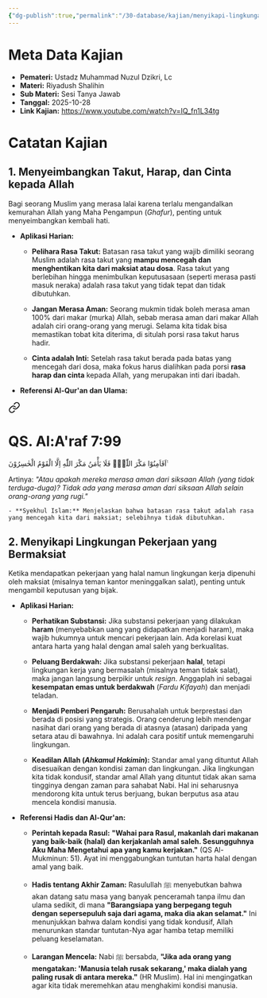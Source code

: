 ```yaml
---
{"dg-publish":true,"permalink":"/30-database/kajian/menyikapi-lingkungan-kerja-yang-bermaksiat/","tags":["kajian"]}
---
```





# Meta Data Kajian 
<div><ul class="dataview list-view-ul"><li><span><strong>Pemateri:</strong> Ustadz Muhammad Nuzul Dzikri, Lc</span></li><li><span><strong>Materi:</strong> Riyadush Shalihin</span></li><li><span><strong>Sub Materi:</strong> Sesi Tanya Jawab</span></li><li><span><strong>Tanggal:</strong> 2025-10-28</span></li><li><span><strong>Link Kajian:</strong> <a rel="noopener nofollow" class="external-link" href="https://www.youtube.com/watch?v=IQ_fn1L34tg" target="_blank">https://www.youtube.com/watch?v=IQ_fn1L34tg</a></span></li></ul></div>

# Catatan Kajian
## 1. Menyeimbangkan Takut, Harap, dan Cinta kepada Allah

Bagi seorang Muslim yang merasa lalai karena terlalu mengandalkan kemurahan Allah yang Maha Pengampun (_Ghafur_), penting untuk menyeimbangkan kembali hati.

- **Aplikasi Harian:**
    
    - **Pelihara Rasa Takut:** Batasan rasa takut yang wajib dimiliki seorang Muslim adalah rasa takut yang **mampu mencegah dan menghentikan kita dari maksiat atau dosa**. Rasa takut yang berlebihan hingga menimbulkan keputusasaan (seperti merasa pasti masuk neraka) adalah rasa takut yang tidak tepat dan tidak dibutuhkan.
        
    - **Jangan Merasa Aman:** Seorang mukmin tidak boleh merasa aman 100% dari makar (murka) Allah, sebab merasa aman dari makar Allah adalah ciri orang-orang yang merugi. Selama kita tidak bisa memastikan tobat kita diterima, di situlah porsi rasa takut harus hadir.
        
    - **Cinta adalah Inti:** Setelah rasa takut berada pada batas yang mencegah dari dosa, maka fokus harus dialihkan pada porsi **rasa harap dan cinta** kepada Allah, yang merupakan inti dari ibadah.
        
- **Referensi Al-Qur'an dan Ulama:**
    
    
<div class="transclusion internal-embed is-loaded"><a class="markdown-embed-link" href="/30-database/al-quran/all-surah/#qs-al-a-raf-7-99" aria-label="Open link"><svg xmlns="http://www.w3.org/2000/svg" width="24" height="24" viewBox="0 0 24 24" fill="none" stroke="currentColor" stroke-width="2" stroke-linecap="round" stroke-linejoin="round" class="svg-icon lucide-link"><path d="M10 13a5 5 0 0 0 7.54.54l3-3a5 5 0 0 0-7.07-7.07l-1.72 1.71"></path><path d="M14 11a5 5 0 0 0-7.54-.54l-3 3a5 5 0 0 0 7.07 7.07l1.71-1.71"></path></svg></a><div class="markdown-embed">



# QS. Al:A'raf 7:99
اَفَاَمِنُوْا مَكْرَ اللّٰهِۚ فَلَا يَأْمَنُ مَكْرَ اللّٰهِ اِلَّا الْقَوْمُ الْخٰسِرُوْنَ ࣖ 

Artinya: *"Atau apakah mereka merasa aman dari siksaan Allah (yang tidak terduga-duga)? Tidak ada yang merasa aman dari siksaan Allah selain orang-orang yang rugi."*



</div></div>

        
    - **Syekhul Islam:** Menjelaskan bahwa batasan rasa takut adalah rasa yang mencegah kita dari maksiat; selebihnya tidak dibutuhkan.
        

## 2. Menyikapi Lingkungan Pekerjaan yang Bermaksiat

Ketika mendapatkan pekerjaan yang halal namun lingkungan kerja dipenuhi oleh maksiat (misalnya teman kantor meninggalkan salat), penting untuk mengambil keputusan yang bijak.

- **Aplikasi Harian:**
    
    - **Perhatikan Substansi:** Jika substansi pekerjaan yang dilakukan **haram** (menyebabkan uang yang didapatkan menjadi haram), maka wajib hukumnya untuk mencari pekerjaan lain. Ada korelasi kuat antara harta yang halal dengan amal saleh yang berkualitas.
        
    - **Peluang Berdakwah:** Jika substansi pekerjaan **halal**, tetapi lingkungan kerja yang bermasalah (misalnya teman tidak salat), maka jangan langsung berpikir untuk _resign_. Anggaplah ini sebagai **kesempatan emas untuk berdakwah** (_Fardu Kifayah_) dan menjadi teladan.
        
    - **Menjadi Pemberi Pengaruh:** Berusahalah untuk berprestasi dan berada di posisi yang strategis. Orang cenderung lebih mendengar nasihat dari orang yang berada di atasnya (atasan) daripada yang setara atau di bawahnya. Ini adalah cara positif untuk memengaruhi lingkungan.
        
    - **Keadilan Allah (_Ahkamul Hakimin_):** Standar amal yang dituntut Allah disesuaikan dengan kondisi zaman dan lingkungan. Jika lingkungan kita tidak kondusif, standar amal Allah yang dituntut tidak akan sama tingginya dengan zaman para sahabat Nabi. Hal ini seharusnya mendorong kita untuk terus berjuang, bukan berputus asa atau mencela kondisi manusia.
        
- **Referensi Hadis dan Al-Qur'an:**
    
    - **Perintah kepada Rasul:** **"Wahai para Rasul, makanlah dari makanan yang baik-baik (halal) dan kerjakanlah amal saleh. Sesungguhnya Aku Maha Mengetahui apa yang kamu kerjakan."** (QS Al-Mukminun: 51). Ayat ini menggabungkan tuntutan harta halal dengan amal yang baik.
        
    - **Hadis tentang Akhir Zaman:** Rasulullah ﷺ menyebutkan bahwa akan datang satu masa yang banyak penceramah tanpa ilmu dan ulama sedikit, di mana **"Barangsiapa yang berpegang teguh dengan sepersepuluh saja dari agama, maka dia akan selamat."** Ini menunjukkan bahwa dalam kondisi yang tidak kondusif, Allah menurunkan standar tuntutan-Nya agar hamba tetap memiliki peluang keselamatan.
        
    - **Larangan Mencela:** Nabi ﷺ bersabda, **"Jika ada orang yang mengatakan: 'Manusia telah rusak sekarang,' maka dialah yang paling rusak di antara mereka."** (HR Muslim). Hal ini mengingatkan agar kita tidak meremehkan atau menghakimi kondisi manusia.
        

 